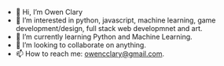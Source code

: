- 👋 Hi, I’m Owen Clary
- 👀 I’m interested in python, javascript, machine learning, game development/design, full stack web developmnet and art.
- 🌱 I’m currently learning Python and Machine Learning.
- 💞️ I’m looking to collaborate on anything.
- 📫 How to reach me: owencclary@gmail.com.


